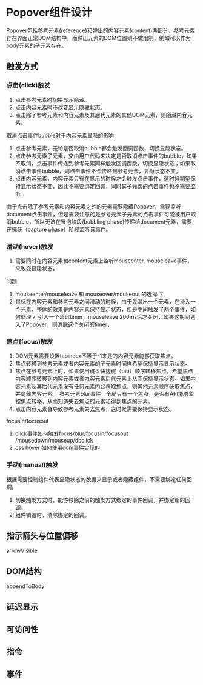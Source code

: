 # Popover组件设计

Popover包括参考元素(reference)和弹出的内容元素(content)两部分，参考元素存在界面正常DOM结构中，而弹出元素的DOM位置则不做限制，例如可以作为body元素的子元素存在。

## 触发方式

### 点击(click)触发

1. 点击参考元素时切换显示隐藏。
1. 点击内容元素时不改变显示隐藏状态。
1. 点击除了参考元素和内容元素及其后代元素的其他DOM元素，则隐藏内容元素。

取消点击事件bubble对于内容元素显隐的影响

1. 点击参考元素，无论是否取消bubble都会触发回调函数，切换显隐状态。
1. 点击参考元素子元素，交由用户代码来决定是否取消点击事件的bubble，如果不取消，点击事件传递到参考元素同样触发回调函数，切换显隐状态；如果取消点击事件bubble，则点击事件不会传递到参考元素，显隐状态不变。
1. 点击内容元素，内容元素只有在显示的时候才会触发点击事件，这时候期望保持显示状态不变，因此不需要绑定回调，同时其子元素的点击事件也不需要监听。

由于点击除了参考元素和内容元素之外的元素需要隐藏Popover，需要监听document点击事件，但是需要注意的是参考元素子元素的点击事件可能被用户取消bubble，所以无法在冒泡阶段(bubbling phase)传递给document元素，需要在捕获（capture phase）阶段监听该事件。

### 滑动(hover)触发

1. 需要同时在内容元素和content元素上监听mouseenter, mouseleave事件，来改变显隐状态。

问题
1. mouseenter/mouseleave 和 mouseover/mouseout 的选择 ？
1. 鼠标在内容元素和参考元素之间滑动的时候，由于先滑出一个元素，在滑入一个元素，整体的效果是内容元素保持显示状态，但是中间触发了两个事件，如何处理？
引入一个延迟timer，mouseleave 200ms后才关闭，如果这期间划入了Popover，则清除这个关闭的timer，

### 焦点(focus)触发

1. DOM元素需要设置tabindex不等于-1来是的内容元素能够获取焦点。
1. 焦点转移到参考元素或者内容元素的子元素时同样希望保持显示显示状态。
1. 焦点在参考元素上时，如果使用键盘快捷键（tab）顺序转移焦点，希望焦点内容顺序转移到内容元素或者内容元素后代元素上从而保持显示状态。如果内容元素及其后代元素没有任何元素内容获取焦点，则其他元素顺序获取焦点，并隐藏内容元素。 参考元素blur事件，全局只有一个焦点，是否有API能够监控焦点转移，从而知道失去焦点的元素和得到焦点的元素。
1. 点击内容元素会导致参考元素失去焦点，这时候需要保持显示状态。

focusin/focusout

1. click事件如何触发focus/blur/focusin/focusout /mousedown/mouseup/dbclick
1. css hover 如何使用dom事件实现的


### 手动(manual)触发

根据需要控制组件代表显隐状态的数据来显示或者隐藏组件，不需要绑定任何回调。

1. 切换触发方式时，能够移除之前的触发方式绑定的事件回调，并绑定新的回调。
1. 组件销毁时，清除绑定的回调。

## 指示箭头与位置偏移

arrowVisible

## DOM结构

appendToBody

## 延迟显示

## 可访问性

## 指令

## 事件
